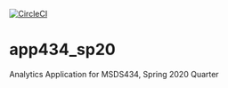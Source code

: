 [![CircleCI](https://circleci.com/<gh>/<tjwatt15>/<app434_sp20>.svg?style=shield&circle-token=<b7eb8aecaa506de197e10e5fa9040aafc9b094f1>)](<https://app.circleci.com/pipelines/github/tjwatt15/app434_sp20>)

# app434_sp20
Analytics Application for MSDS434, Spring 2020 Quarter
